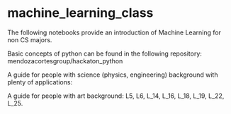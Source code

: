 # machine_learning_class
The following notebooks provide an introduction of Machine Learning for non CS majors.

Basic concepts of python can be found in the following repository: mendozacortesgroup/hackaton_python

A guide for people with science (physics, engineering) background with plenty of applications:




A guide for people with art background:
L5, L6, L_14, L_16, L_18, L_19, L_22, L_25.
